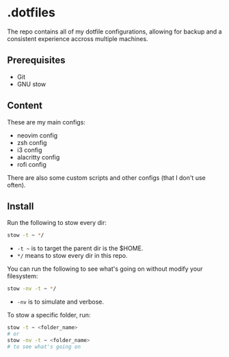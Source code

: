 # .dotfiles

The repo contains all of my dotfile configurations, allowing for backup and a consistent experience accross multiple machines.

## Prerequisites

- Git
- GNU stow

## Content

These are my main configs:

- neovim config
- zsh config
- i3 config
- alacritty config
- rofi config

There are also some custom scripts and other configs (that I don't use often).

## Install

Run the following to stow every dir:

```bash
stow -t ~ */
```

- `-t ~` is to target the parent dir is the $HOME.
- `*/` means to stow every dir in this repo.

You can run the following to see what's going on without modify your filesystem:

```bash
stow -nv -t ~ */
```

- `-nv` is to simulate and verbose.

To stow a specific folder, run:

```bash
stow -t ~ <folder_name>
# or
stow -nv -t ~ <folder_name>
# to see what's going on
